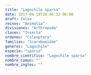 ```yaml
---
title: "Lagochile sparsa"
date: 2017-08-18T20:46:32-06:00
draft: false
reinos: "Animalia"
divisiones: "Arthropoda"
clases: "Insecta"
ordenes: "Coleoptera"
familias: "Scarabaeidae"
generos: "Lagochile"
especie: "sparsa"
nombre_cientifico: "Lagochile sparsa"
nombre_comun: ""
nombre_ingles: ""
---
```

